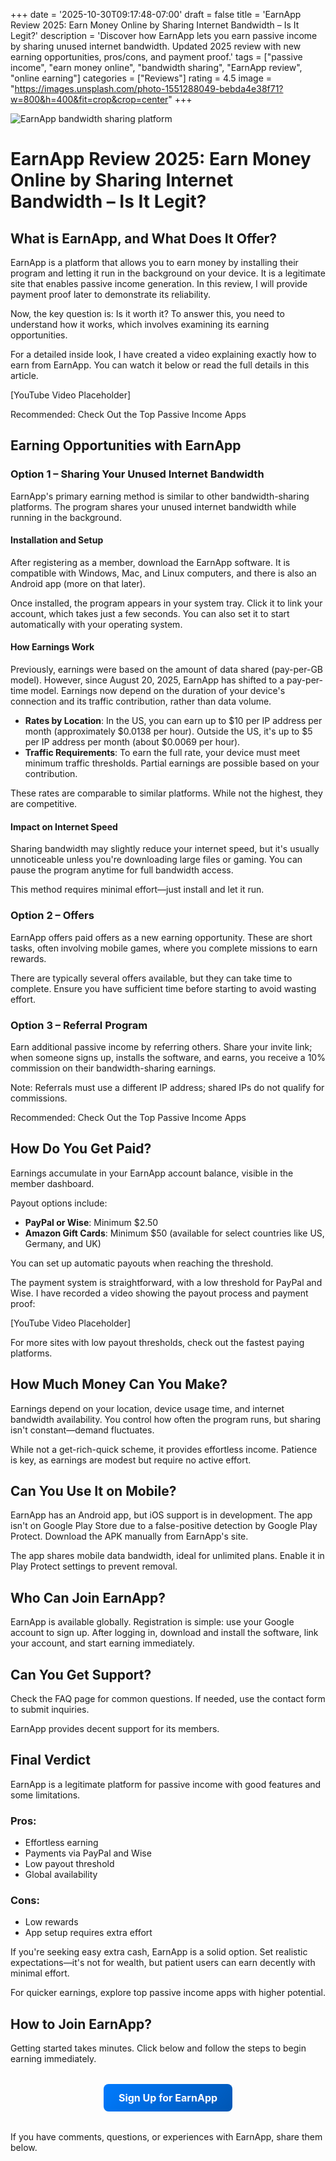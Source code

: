 +++
date = '2025-10-30T09:17:48-07:00'
draft = false
title = 'EarnApp Review 2025: Earn Money Online by Sharing Internet Bandwidth – Is It Legit?'
description = 'Discover how EarnApp lets you earn passive income by sharing unused internet bandwidth. Updated 2025 review with new earning opportunities, pros/cons, and payment proof.'
tags = ["passive income", "earn money online", "bandwidth sharing", "EarnApp review", "online earning"]
categories = ["Reviews"]
rating = 4.5
image = "https://images.unsplash.com/photo-1551288049-bebda4e38f71?w=800&h=400&fit=crop&crop=center"
+++

![EarnApp bandwidth sharing platform](https://images.unsplash.com/photo-1551288049-bebda4e38f71?w=800&h=400&fit=crop&crop=center)

# EarnApp Review 2025: Earn Money Online by Sharing Internet Bandwidth – Is It Legit?

## What is EarnApp, and What Does It Offer?

EarnApp is a platform that allows you to earn money by installing their program and letting it run in the background on your device. It is a legitimate site that enables passive income generation. In this review, I will provide payment proof later to demonstrate its reliability.

Now, the key question is: Is it worth it? To answer this, you need to understand how it works, which involves examining its earning opportunities.

For a detailed inside look, I have created a video explaining exactly how to earn from EarnApp. You can watch it below or read the full details in this article.

[YouTube Video Placeholder]

Recommended: Check Out the Top Passive Income Apps

## Earning Opportunities with EarnApp

### Option 1 – Sharing Your Unused Internet Bandwidth

EarnApp's primary earning method is similar to other bandwidth-sharing platforms. The program shares your unused internet bandwidth while running in the background.

#### Installation and Setup
After registering as a member, download the EarnApp software. It is compatible with Windows, Mac, and Linux computers, and there is also an Android app (more on that later).

Once installed, the program appears in your system tray. Click it to link your account, which takes just a few seconds. You can also set it to start automatically with your operating system.

#### How Earnings Work
Previously, earnings were based on the amount of data shared (pay-per-GB model). However, since August 20, 2025, EarnApp has shifted to a pay-per-time model. Earnings now depend on the duration of your device's connection and its traffic contribution, rather than data volume.

- **Rates by Location**: In the US, you can earn up to $10 per IP address per month (approximately $0.0138 per hour). Outside the US, it's up to $5 per IP address per month (about $0.0069 per hour).
- **Traffic Requirements**: To earn the full rate, your device must meet minimum traffic thresholds. Partial earnings are possible based on your contribution.

These rates are comparable to similar platforms. While not the highest, they are competitive.

#### Impact on Internet Speed
Sharing bandwidth may slightly reduce your internet speed, but it's usually unnoticeable unless you're downloading large files or gaming. You can pause the program anytime for full bandwidth access.

This method requires minimal effort—just install and let it run.

### Option 2 – Offers

EarnApp offers paid offers as a new earning opportunity. These are short tasks, often involving mobile games, where you complete missions to earn rewards.

There are typically several offers available, but they can take time to complete. Ensure you have sufficient time before starting to avoid wasting effort.

### Option 3 – Referral Program

Earn additional passive income by referring others. Share your invite link; when someone signs up, installs the software, and earns, you receive a 10% commission on their bandwidth-sharing earnings.

Note: Referrals must use a different IP address; shared IPs do not qualify for commissions.

Recommended: Check Out the Top Passive Income Apps

## How Do You Get Paid?

Earnings accumulate in your EarnApp account balance, visible in the member dashboard.

Payout options include:
- **PayPal or Wise**: Minimum $2.50
- **Amazon Gift Cards**: Minimum $50 (available for select countries like US, Germany, and UK)

You can set up automatic payouts when reaching the threshold.

The payment system is straightforward, with a low threshold for PayPal and Wise. I have recorded a video showing the payout process and payment proof:

[YouTube Video Placeholder]

For more sites with low payout thresholds, check out the fastest paying platforms.

## How Much Money Can You Make?

Earnings depend on your location, device usage time, and internet bandwidth availability. You control how often the program runs, but sharing isn't constant—demand fluctuates.

While not a get-rich-quick scheme, it provides effortless income. Patience is key, as earnings are modest but require no active effort.

## Can You Use It on Mobile?

EarnApp has an Android app, but iOS support is in development. The app isn't on Google Play Store due to a false-positive detection by Google Play Protect. Download the APK manually from EarnApp's site.

The app shares mobile data bandwidth, ideal for unlimited plans. Enable it in Play Protect settings to prevent removal.

## Who Can Join EarnApp?

EarnApp is available globally. Registration is simple: use your Google account to sign up. After logging in, download and install the software, link your account, and start earning immediately.

## Can You Get Support?

Check the FAQ page for common questions. If needed, use the contact form to submit inquiries.

EarnApp provides decent support for its members.

## Final Verdict

EarnApp is a legitimate platform for passive income with good features and some limitations.

### Pros:
- Effortless earning
- Payments via PayPal and Wise
- Low payout threshold
- Global availability

### Cons:
- Low rewards
- App setup requires extra effort

If you're seeking easy extra cash, EarnApp is a solid option. Set realistic expectations—it's not for wealth, but patient users can earn decently with minimal effort.

For quicker earnings, explore top passive income apps with higher potential.

## How to Join EarnApp?

Getting started takes minutes. Click below and follow the steps to begin earning immediately.

<div style="text-align: center; margin: 2rem 0;">
<a href="/go/earnapp" target="_blank" style="display: inline-block; padding: 12px 24px; background: linear-gradient(135deg, #007bff, #0056b3); color: white; text-decoration: none; border-radius: 8px; font-weight: bold; font-size: 16px;">Sign Up for EarnApp</a>
</div>

If you have comments, questions, or experiences with EarnApp, share them below.
